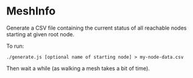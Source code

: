 # MeshInfo

Generate a CSV file containing the current status of all reachable nodes starting at given root node.

To run:

```./generate.js [optional name of starting node] > my-node-data.csv```

Then wait a while (as walking a mesh takes a bit of time).
